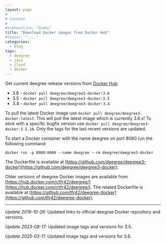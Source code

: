 ```yaml
---
layout: page
#
# Content
#
#subheadline: "Dummy"
title: "Download Docker images from Docker Hub"
#teaser: "...."
categories:
  - blog
tags:
  - deegree
  - java
  - cloud
  - docker
---
```

Get current deegree release versions from [Docker Hub](https://hub.docker.com/r/deegree/deegree3-docker/):

* 3.6 - `docker pull deegree/deegree3-docker:3.6`
* 3.5 - `docker pull deegree/deegree3-docker:3.5`
* 3.4 - `docker pull deegree/deegree3-docker:3.4`

To pull the latest Docker image use `docker pull deegree/deegree3-docker:latest`. This will pull the latest image which is currently 3.6.x! To stick with a specific bugfix version use `docker pull deegree/deegree3-docker:3.5.10`. Only the tags for the last recent versions are updated.

To start a Docker container with the name deegree on port 8080 run the following command:

`docker run -p 8080:8080 --name deegree --rm deegree/deegree3-docker`

The Dockerfile is available at [https://github.com/deegree/deegree3-docker](https://github.com/deegree/deegree3-docker).

Older versions of deegree Docker images are available from [https://hub.docker.com/r/tfr42/deegree/](https://hub.docker.com/r/tfr42/deegree/). The related Dockerfile is available at [https://github.com/tfr42/deegree-docker](https://github.com/tfr42/deegree-docker).

---

_Update 2019-10-26:_ 
Updated links to official deegree Docker repository and versions.   

_Update 2023-08-17:_ 
Updated image tags and versions for 3.5.  

_Update 2025-03-11:_
Updated image tags and versions for 3.6.